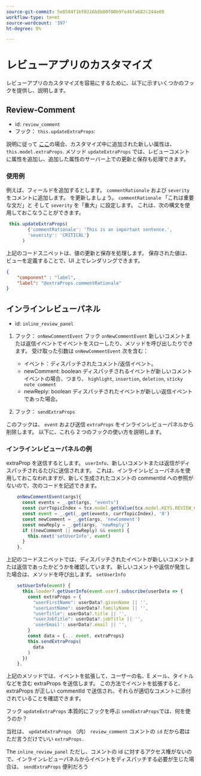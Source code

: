 ```yaml
---
source-git-commit: 5e0584f1bf0216b8b00f00b9fe46fa682c244e08
workflow-type: tm+mt
source-wordcount: '397'
ht-degree: 0%

---
```

# レビューアプリのカスタマイズ

レビューアプリのカスタマイズを容易にするために、以下に示すいくつかのフックを提供し、説明します。

## Review-Comment

- id: `review_comment`
- フック： `this.updateExtraProps`:

説明に従って [ここ](../../aem_guides_framework/basic_customisation.md)の場合、カスタマイズ中に追加された新しい属性は、 `this.model.extraProps`. メソッド `updateExtraProps` では、レビューコメントに属性を追加し、追加した属性のサーバー上での更新と保存も処理できます。

### 使用例

例えば、フィールドを追加するとします。 `commentRationale` および `severity` をコメントに追加します。
を更新しましょう。 `commentRationale` 「これは重要な文だ」と そして `severity` を「重大」に設定します。
これは、次の構文を使用しておこなうことができます。

```typescript
 this.updateExtraProps(
        {'commentRationale': 'This is an important sentence.',
        'severity': 'CRITICAL'}
      )
```

上記のコードスニペットは、値の更新と保存を処理します。 保存された値は、ビューを定義することで、UI 上でレンダリングできます。

```JSON
{
    "component" : "label",
    "label": "@extraProps.commentRationale"
}
```

## インラインレビューパネル

- id: `inline_review_panel`

1. フック： `onNewCommentEvent`
フック `onNewCommentEvent` 新しいコメントまたは返信イベントでイベントをスローしたり、メソッドを呼び出したりできます。
受け取った引数は `onNewCommentEvent` 次を含む：
   - イベント：ディスパッチされたコメント/返信イベント。
   - newComment: boolean ディスパッチされるイベントが新しいコメントイベントの場合、つまり、 `highlight`, `insertion`, `deletion`, `sticky note comment`
   - newReply: boolean ディスパッチされたイベントが新しい返信イベントであった場合。

2. フック： `sendExtraProps`

このフックは、 `event` および送信 `extraProps` をインラインレビューパネルから削除します。 以下に、これら 2 つのフックの使い方を説明します。

### インラインレビューパネルの例

extraProp を送信するとします。 `userInfo`、新しいコメントまたは返信がディスパッチされるたびに送信されます。 これは、インラインレビューパネルを使用しておこなわれますが、新しく生成されたコメントの commentId への参照がないので、次のコードを記述できます。

```typescript
    onNewCommentEvent(args){
      const events = _.get(args, "events")
      const currTopicIndex = tcx.model.getValue(tcx.model.KEYS.REVIEW_CURR_TOPIC) || this.model.currTopicIndex || "0"
      const event = _.get(_.get(events, currTopicIndex), '0')
      const newComment = _.get(args, 'newComment')
      const newReply = _.get(args, 'newReply')
      if ((newComment || newReply) && event) {
        this.next('setUserInfo', event)
      }
    },
```

上記のコードスニペットでは、ディスパッチされたイベントが新しいコメントまたは返信であったかどうかを確認しています。 新しいコメントや返信が発生した場合は、メソッドを呼び出します。 `setUserInfo`

```typescript
    setUserInfo(event) {
      this.loader?.getUserInfo(event.user).subscribe(userData => {
        const extraProps = {
          "userFirstName": userData?.givenName || '',
          "userLastName": userData?.familyName || '',
          "userTitle": userData?.title || '',
          "userJobTitle": userData?.jobTitle || '',
          'userEmail': userData?.email || '',
        }
        const data = {... event, extraProps}
        this.sendExtraProps(
          data
        )
      })
    },
```

上記のメソッドでは、イベントを拡張して、ユーザーの名、E メール、タイトルなどを含む extraProps を送信します。 この方法でイベントを拡張すると、extraProps が正しい commentId で送信され、それらが適切なコメントに添付されていることを確認できます。

フック `updateExtraProps` 本質的にフックを呼ぶ `sendExtraProps`では、何を使うのか？

当社は、 `updateExtraProps` （内） `review_comment` コメントの `id` だから君はただ言うだけでいい `extraProps.`

The `inline_review_panel` ただし、コメントの id に対するアクセス権がないので、インラインレビューパネルからイベントをディスパッチする必要が生じた場合は、 `sendExtraProps` 便利だろう
